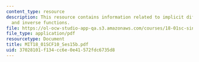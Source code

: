 ```yaml
---
content_type: resource
description: This resource contains information related to implicit differentiation
  and inverse functions.
file: https://ol-ocw-studio-app-qa.s3.amazonaws.com/courses/18-01sc-single-variable-calculus-fall-2010/37028101f134cc6e0e41572fdc6735d8_MIT18_01SCF10_Ses15b.pdf
file_type: application/pdf
resourcetype: Document
title: MIT18_01SCF10_Ses15b.pdf
uid: 37028101-f134-cc6e-0e41-572fdc6735d8
---
```

